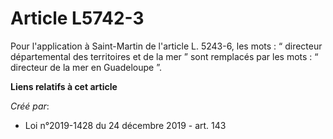 # Article L5742-3

Pour l'application à Saint-Martin de l'article L. 5243-6, les mots : “ directeur départemental des territoires et de la mer ”
sont remplacés par les mots : “ directeur de la mer en Guadeloupe ”.

**Liens relatifs à cet article**

_Créé par_:

  - Loi n°2019-1428 du 24 décembre 2019 - art. 143

